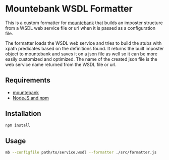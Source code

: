 # Mountebank WSDL Formatter

This is a custom formatter for [mountebank](https://github.com/bbyars/mountebank) that builds an imposter structure from a WSDL web service file or url when it is passed as a configuration file.

The formatter loads the WSDL web service and tries to build the stubs with xpath predicates based on the definitions found. It returns the built imposter object to mountebank and saves it on a json file as well so it can be more easily customized and optimized. The name of the created json file is the web service name returned from the WSDL file or url.

## Requirements
- [mountebank](http://www.mbtest.org)
- [NodeJS and npm](https://www.nodejs.org)

## Installation
````bash
npm install
````

## Usage
````bash
mb --configfile path/to/service.wsdl --formatter ./src/formatter.js
````

